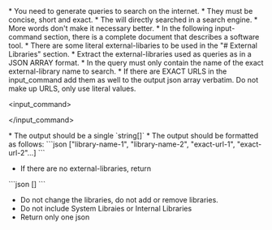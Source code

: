 <rules>
* You need to generate queries to search on the internet.
* They must be concise, short and exact.
* The will directly searched in a search engine. 
* More words don't make it necessary better.
* In the following input-command section, there is a complete document that describes a software tool.
* There are some literal external-libaries to be used in the "# External Libraries" section. 
* Extract the external-libraries used as queries as in a JSON ARRAY format.
* In the query must only contain the name of the exact external-library name to search.
* If there are EXACT URLS in the input_command add them as well to the output json array verbatim. Do not make up URLS, only use literal values.
</rules>

<input_command>

</input_command>

<formatting>
* The output should be a single `string[]`
* The output should be formatted as follows:
<output>
```json
    ["library-name-1", "library-name-2", "exact-url-1", "exact-url-2"...]
```
</output>

* If there are no external-libraries, return
<empty-external-libraries-output>
```json
    []
```
</empty-external-libraries-output>

* Do not change the libraries, do not add or remove libraries.
* Do not include System Libraies or Internal Libraries
* Return only one json
</formatting>

